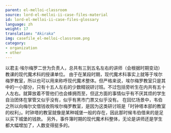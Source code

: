 ```yaml
---
parent: el-melloi-classroom
source: lord-el-melloi-ii-case-files-material
id: lord-el-melloi-ii-case-files-glossary
language: zh
weight: 17
translation: "Akiraka"
img: casefile_el-melloi-classroom.png
category:
- organization
- other
---
```


以君主·埃尔梅罗二世为负责人，总共有三到五名左右的讲师（会根据时期变动）教课的现代魔术科的授课单位。
由于在某段时期，现代魔术科事实上就等于埃尔梅罗教室，所以也可以用来称呼现代魔术整体。但严格来说，埃尔梅罗教室只是其中的一小部分，只有十五人左右的少数精锐研讨班。不过包括旁听生在内共有五十人左右。就算放着不管他们也会蜂拥而至，但这方面的事情似乎有不厌其烦的学生自治团体在掌管又似乎没有，似乎有黑市门票又似乎没有。
在回忆场景中，韦伯之所以向梅尔文借钱收购埃尔梅罗教室，是因为这类研讨班是「时钟塔本部的教室的权利」。时钟塔的教室就像是某种城堡一般的存在，因此那时候韦伯借来的是足以买下城堡的钱款。
另外，事件簿时期的现代魔术科整体，无论是讲师还是学生都大幅增加了，人数变得挺多的。
